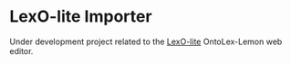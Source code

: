 # LexO-lite Importer

Under development project related to the <a href="https://github.com/andreabellandi/LexO-lite">LexO-lite</a> OntoLex-Lemon web editor.
